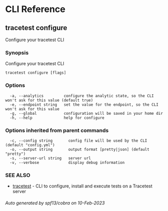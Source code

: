 # CLI Reference
## tracetest configure

Configure your tracetest CLI

### Synopsis

Configure your tracetest CLI

```
tracetest configure [flags]
```

### Options

```
  -a, --analytics         configure the analytic state, so the CLI won't ask for this value (default true)
  -e, --endpoint string   set the value for the endpoint, so the CLI won't ask for this value
  -g, --global            configuration will be saved in your home dir
  -h, --help              help for configure
```

### Options inherited from parent commands

```
  -c, --config string       config file will be used by the CLI (default "config.yml")
  -o, --output string       output format [pretty|json] (default "pretty")
  -s, --server-url string   server url
  -v, --verbose             display debug information
```

### SEE ALSO

* [tracetest](tracetest.md)	 - CLI to configure, install and execute tests on a Tracetest server

###### Auto generated by spf13/cobra on 10-Feb-2023

